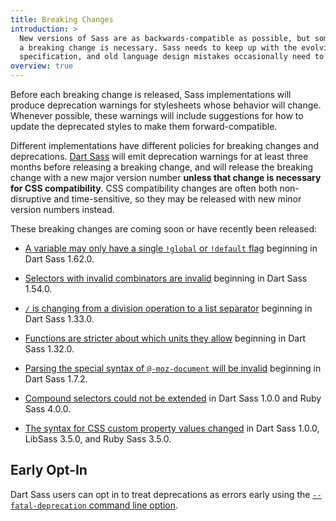 ```yaml
---
title: Breaking Changes
introduction: >
  New versions of Sass are as backwards-compatible as possible, but sometimes
  a breaking change is necessary. Sass needs to keep up with the evolving CSS
  specification, and old language design mistakes occasionally need to be fixed.
overview: true
---
```


Before each breaking change is released, Sass implementations will produce
deprecation warnings for stylesheets whose behavior will change. Whenever
possible, these warnings will include suggestions for how to update the
deprecated styles to make them forward-compatible.

Different implementations have different policies for breaking changes and
deprecations. [Dart Sass][] will emit deprecation warnings for at least three
months before releasing a breaking change, and will release the breaking change
with a new major version number **unless that change is necessary for CSS
compatibility**. CSS compatibility changes are often both non-disruptive and
time-sensitive, so they may be released with new minor version numbers instead.

[Dart Sass]: /dart-sass

These breaking changes are coming soon or have recently been released:

- [A variable may only have a single `!global` or `!default`
  flag](/documentation/breaking-changes/duplicate-var-flags) beginning in Dart Sass 1.62.0.

- [Selectors with invalid combinators are
  invalid](/documentation/breaking-changes/bogus-combinators) beginning in Dart Sass 1.54.0.

- [`/` is changing from a division operation to a list
  separator](/documentation/breaking-changes/slash-div) beginning in Dart Sass 1.33.0.

- [Functions are stricter about which units they
  allow](/documentation/breaking-changes/function-units) beginning in Dart Sass 1.32.0.

- [Parsing the special syntax of `@-moz-document` will be
  invalid](/documentation/breaking-changes/moz-document) beginning in Dart Sass 1.7.2.

- [Compound selectors could not be extended](/documentation/breaking-changes/extend-compound)
  in Dart Sass 1.0.0 and Ruby Sass 4.0.0.

- [The syntax for CSS custom property values changed](/documentation/breaking-changes/css-vars)
  in Dart Sass 1.0.0, LibSass 3.5.0, and Ruby Sass 3.5.0.

## Early Opt-In

Dart Sass users can opt in to treat deprecations as errors early using the
[`--fatal-deprecation` command line option](/documentation/cli/dart-sass#fatal-deprecation).
